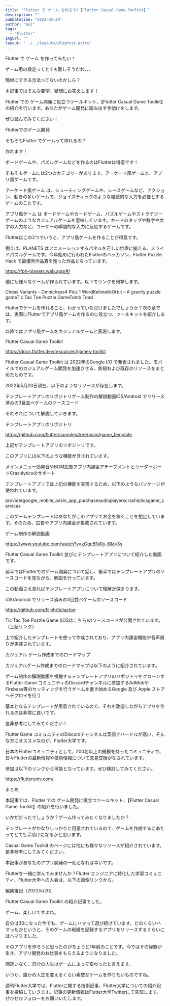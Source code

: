 ```yaml
---
title: "Flutter で ゲーム を作ろう!【Flutter Casual Game Toolkit】"
description: ""
pubDatetime: "2022-05-20"
author: "Aoi"
tags:
  - "Flutter"
imgUrl: ""
layout: "../../layouts/BlogPost.astro"
---
```




Flutter で ゲーム を作ってみたい！





ゲーム用の設定ってとても難しそうだわ、、、



簡単にできる方法ってないのかしら？




本記事ではそんな要望、疑問にお答えします！



Flutter での ゲーム開発に役立つツールキット、【Flutter Casual Game Toolkit】の紹介を行います。あなたがゲーム開発に踏み出す手助けをします。



ぜひ読んでみてください！



Flutterでのゲーム開発




そもそもFlutter でゲームって作れるの？





作れます！



ボードゲームや、パズルゲームなどを作るのはFlutterは得意です！




そもそもゲームには2つのカテゴリーがあります。アーケード風ゲームと、アプリ風ゲームです。




アーケード風ゲーム は、シューティングゲームや、レースゲームなど、アクション、動きの多いゲームで、ジョイスティックのような継続的な入力を必要とするゲームのことです。





アプリ風ゲーム は ボードゲームやカードゲーム、パズルゲームやストラテジーゲームのようなカジュアルゲームを意味しています。カードのタップや数字や文字の入力など、ユーザーの瞬間的な入力に反応するゲームです。




Flutterはこの2つでいうと、アプリ風ゲームを作ることが得意です。



例えば、PLANETS はアニメーションするパネルを正しい位置に揃える、スライドパズルゲームです。今年始めに行われたFlutterのハッカソン、Flutter Puzzle Hack で最優秀作品賞を獲った作品となっています。




https://fph-planets.web.app/#/




他にも様々なゲームが作られています。以下でリンクを列挙します。



Chess Variants - Omnichess4 Pics 1 WordKelimelikOrbit – A gravity puzzle gameTic Tac Toe Puzzle GameTomb Toad



Flutterでゲームを作れること、わかっていただけましたでしょうか？次の章では、実際にFlutterでアプリ風ゲームを作るのに役立つ、ツールキットを紹介します。




以降ではアプリ風ゲームをカジュアルゲームと表現します。




Flutter Casual Game Toolkit




https://docs.flutter.dev/resources/games-toolkit




Flutter Casual Game Toolkit は 2022年のGoogle I/O で発表されました。モバイルでのカジュアルゲーム開発を加速させる、新規および既存のリソースをまとめたものです。



2022年5月20日現在、以下のようなリソースが存在します。



テンプレートアプリのリポジトリゲーム制作の解説動画iOS/Android でリリース済みの3目並べゲームのソースコード



それぞれについて解説していきます。



テンプレートアプリのリポジトリ




https://github.com/flutter/samples/tree/main/game_template




上記がテンプレートアプリのリポジトリです。



このアプリには以下のような機能が含まれています。



メインメニュー効果音やBGM広告アプリ内課金アチーブメントとリーダーボードCrashlyticsのサポート



テンプレートアプリでは上記の機能を実現するため、以下のようなパッケージが使われています。



providergoogle_mobile_adsin_app_purchaseaudioplayerscrashlyticsgame_services



このゲームテンプレートはあなたがこのアプリでお金を稼ぐことを想定しています。そのため、広告やアプリ内課金が搭載されています。



ゲーム制作の解説動画




https://www.youtube.com/watch?v=zGgeBNiRy-8&t=3s




Flutter Casual Game Toolkit 並びにテンプレートアプリについて紹介した動画です。



前半ではFlutterでのゲーム開発について話し、後半ではテンプレートアプリのソースコードを見ながら、解説を行っています。



この動画さえ見ればテンプレートアプリについて理解が深まります。



iOS/Android でリリース済みの3目並べゲームのソースコード




https://github.com/filiph/tictactoe




Tic Tac Toe Puzzle Game (iOSはこちら)のソースコードが公開されています。（上記リンク）



上で紹介したテンプレートを使って作成されており、アプリ内課金機能や音声周りが実装されています。



カジュアル ゲーム作成までのロードマップ



カジュアルゲーム作成までのロードマップは以下のように紹介されています。



ゲーム制作の解説動画を視聴するテンプレートアプリのリポジトリをクローンするFlutter Game コミュニティのDiscordチャンネルに参加するAdMobやFirebase等のセッティングを行うゲームを書き始めるGoogle 及び Apple ストアへデプロイを行う



基本となるテンプレートが用意されているので、それを改造しながらアプリを作れるのは非常に良いです。



是非参考にしてみてください！




Flutter Game コミュニティのDiscordチャンネルは英語でハードルが高い、そんな方にオススメなのが、Flutter大学です。



日本のFlutterコミュニティとして、200名以上の規模を持ったコミュニティで、日々Flutterの最新情報や技術情報について意見交換がなされています。



参加は以下のリンクから可能となっています。ぜひ検討してみてください。




https://flutteruniv.com/





まとめ







本記事では、Flutter での ゲーム開発に役立つツールキット、【Flutter Casual Game Toolkit】の紹介を行いました。



いかがだったでしょうか？ゲーム作ってみたくなりましたか？



テンプレートがかなりしっかりと用意されているので、ゲームを作成するにあたってとても手助けになるかと思います。



Casual Game Toolkit のページには他にも様々なリソースが紹介されています。是非参考にしてみてください。



本記事があなたのアプリ開発の一助となれば幸いです。




Flutterを一緒に学んでみませんか？Flutter エンジニアに特化した学習コミュニティ、Flutter大学への入会は、以下の画像リンクから。










編集後記（2022/5/20）




Flutter Casual Game Toolkit の紹介記事でした。



ゲーム、楽しいですよね。



自分は30になった今でも、ゲームにハマって遊び続けています。どのくらいハマったかというと、そのゲームの戦績を記録するアプリをリリースするぐらいにはハマりました。



そのアプリを作ろうと思ったのがちょうど1年前のことです。今ではその経験が生き、アプリ開発のお仕事をもらえるようになりました。



間違いなく、自分の人生はゲームによって変わったと言えます。



いつか、誰かの人生を変えるくらい素敵なゲームを作りたいものですね。





週刊Flutter大学では、Flutterに関する技術記事、Flutter大学についての紹介記事を投稿していきます。記事の更新情報はFlutter大学Twitterにて告知します。ぜひぜひフォローをお願いいたします。

